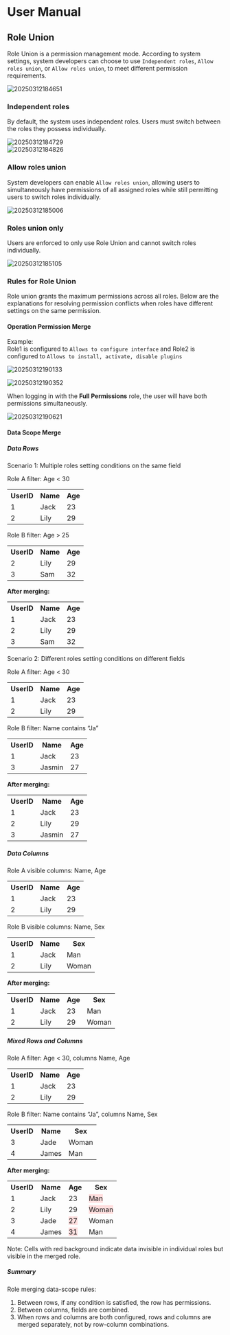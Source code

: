 # User Manual

## Role Union

Role Union is a permission management mode. According to system settings, system developers can choose to use `Independent roles`, `Allow roles union`, or `Allow roles union`, to meet different permission requirements.

![20250312184651](https://nocobase-docs.oss-cn-beijing.aliyuncs.com/20250312184651.png)

### Independent roles

By default, the system uses independent roles. Users must switch between the roles they possess individually.

![20250312184729](https://nocobase-docs.oss-cn-beijing.aliyuncs.com/20250312184729.png)  
![20250312184826](https://nocobase-docs.oss-cn-beijing.aliyuncs.com/20250312184826.png)

### Allow roles union

System developers can enable `Allow roles union`, allowing users to simultaneously have permissions of all assigned roles while still permitting users to switch roles individually.

![20250312185006](https://nocobase-docs.oss-cn-beijing.aliyuncs.com/20250312185006.png)

### Roles union only

Users are enforced to only use Role Union and cannot switch roles individually.

![20250312185105](https://nocobase-docs.oss-cn-beijing.aliyuncs.com/20250312185105.png)

### Rules for Role Union

Role union grants the maximum permissions across all roles. Below are the explanations for resolving permission conflicts when roles have different settings on the same permission.

#### Operation Permission Merge

Example:  
Role1 is configured to `Allows to configure interface` and Role2 is configured to `Allows to install, activate, disable plugins`

![20250312190133](https://nocobase-docs.oss-cn-beijing.aliyuncs.com/20250312190133.png)  

![20250312190352](https://nocobase-docs.oss-cn-beijing.aliyuncs.com/20250312190352.png)

When logging in with the **Full Permissions** role, the user will have both permissions simultaneously.

![20250312190621](https://nocobase-docs.oss-cn-beijing.aliyuncs.com/20250312190621.png)

#### Data Scope Merge

##### Data Rows

Scenario 1: Multiple roles setting conditions on the same field

Role A filter: Age < 30  

<table style="table-layout: fixed; width: 100%;">
  <tr><th>UserID</th><th>Name</th><th>Age</th></tr>
  <tr><td>1</td><td>Jack</td><td>23</td></tr>
  <tr><td>2</td><td>Lily</td><td>29</td></tr>
</table>

Role B filter: Age > 25
<table style="table-layout: fixed; width: 100%;">
  <tr><th>UserID</th><th>Name</th><th>Age</th></tr>
  <tr><td>2</td><td>Lily</td><td>29</td></tr>
  <tr><td>3</td><td>Sam</td><td>32</td></tr>
</table>

**After merging:**
<table style="table-layout: fixed; width: 100%;">
  <tr><th>UserID</th><th>Name</th><th>Age</th></tr>
  <tr><td>1</td><td>Jack</td><td>23</td></tr>
  <tr><td>2</td><td>Lily</td><td>29</td></tr>
  <tr><td>3</td><td>Sam</td><td>32</td></tr>
</table>


Scenario 2: Different roles setting conditions on different fields

Role A filter: Age < 30
<table style="table-layout: fixed; width: 100%;">
  <tr><th>UserID</th><th>Name</th><th>Age</th></tr>
  <tr><td>1</td><td>Jack</td><td>23</td></tr>
  <tr><td>2</td><td>Lily</td><td>29</td></tr>
</table>

Role B filter: Name contains “Ja”
<table style="table-layout: fixed; width: 100%;">
  <tr><th>UserID</th><th>Name</th><th>Age</th></tr>
  <tr><td>1</td><td>Jack</td><td>23</td></tr>
  <tr><td>3</td><td>Jasmin</td><td>27</td></tr>
</table>

**After merging:**
<table style="table-layout: fixed; width: 100%;">
  <tr><th>UserID</th><th>Name</th><th>Age</th></tr>
  <tr><td>1</td><td>Jack</td><td>23</td></tr>
  <tr><td>2</td><td>Lily</td><td>29</td></tr>
  <tr><td>3</td><td>Jasmin</td><td>27</td></tr>
</table>

##### Data Columns

Role A visible columns: Name, Age
<table style="table-layout: fixed; width: 100%;">
  <tr><th>UserID</th><th>Name</th><th>Age</th></tr>
  <tr><td>1</td><td>Jack</td><td>23</td></tr>
  <tr><td>2</td><td>Lily</td><td>29</td></tr>
</table>

Role B visible columns: Name, Sex
<table style="table-layout: fixed; width: 100%;">
  <tr><th>UserID</th><th>Name</th><th>Sex</th></tr>
  <tr><td>1</td><td>Jack</td><td>Man</td></tr>
  <tr><td>2</td><td>Lily</td><td>Woman</td></tr>
</table>

**After merging:**
<table style="table-layout: fixed; width: 100%;">
  <tr><th>UserID</th><th>Name</th><th>Age</th><th>Sex</th></tr>
  <tr><td>1</td><td>Jack</td><td>23</td><td>Man</td></tr>
  <tr><td>2</td><td>Lily</td><td>29</td><td>Woman</td></tr>
</table>

##### Mixed Rows and Columns
Role A filter: Age < 30, columns Name, Age
<table style="table-layout: fixed; width: 100%;">
  <tr>
    <th>UserID</th>
    <th>Name</th>
    <th>Age</th>
  </tr>
  <tr>
    <td>1</td>
    <td>Jack</td>
    <td>23</td>
  </tr>
  <tr>
    <td>2</td>
    <td>Lily</td>
    <td>29</td>
  </tr>
</table>

Role B filter: Name contains “Ja”, columns Name, Sex
<table style="table-layout: fixed; width: 100%;">
  <tr>
    <th>UserID</th>
    <th>Name</th>
    <th>Sex</th>
  </tr>
  <tr>
    <td>3</td>
    <td>Jade</td>
    <td>Woman</td>
  </tr>
  <tr>
    <td>4</td>
    <td>James</td>
    <td>Man</td>
  </tr>
</table>

**After merging:**
<table style="table-layout: fixed; width: 100%;">
  <tr><th>UserID</th><th>Name</th><th>Age</th><th>Sex</th></tr>
  <tr><td>1</td><td>Jack</td><td>23</td><td><span style="background-color:#FFDDDD">Man</span></td></tr>
  <tr><td>2</td><td>Lily</td><td>29</td><td><span style="background-color:#FFDDDD">Woman</span></td></tr>
  <tr><td>3</td><td>Jade</td><td><span style="background-color:#FFDDDD">27</span></td><td>Woman</td></tr>
  <tr><td>4</td><td>James</td><td><span style="background-color:#FFDDDD">31</span></td><td>Man</td></tr>
</table>

Note: Cells with red background indicate data invisible in individual roles but visible in the merged role.

##### Summary

Role merging data-scope rules:
1. Between rows, if any condition is satisfied, the row has permissions.
2. Between columns, fields are combined.
3. When rows and columns are both configured, rows and columns are merged separately, not by row-column combinations.